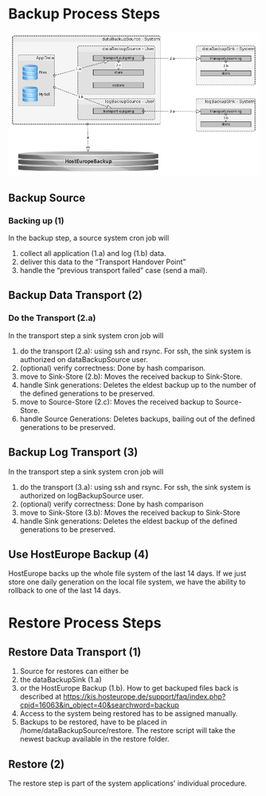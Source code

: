 # Backup Process Steps

![the backup process][backup process]

[backup process]: /en/backup/solution/backup_phases.png "the backup process"

## Backup Source
### Backing up (1)
In the backup step, a source system cron job will 
1. collect all application (1.a) and log (1.b) data.
2. deliver this data to the “Transport Handover Point”
3. handle the “previous transport failed” case (send a mail).

## Backup Data Transport (2)
### Do the Transport (2.a)
In the transport step a sink system cron job will
1. do the transport (2.a): using ssh and rsync. For ssh, the sink system is authorized on dataBackupSource user.
2. (optional) verify correctness: Done by hash comparison.
3. move to Sink-Store (2.b): Moves the received backup to Sink-Store.
4. handle Sink generations: Deletes the eldest backup up to the number of the defined generations to be preserved.
5. move to Source-Store (2.c): Moves the received backup to Source-Store.
6. handle Source Generations: Deletes backups, bailing out of the defined generations to be preserved.

## Backup Log Transport (3)
In the transport step a sink system cron job will
1. do the transport (3.a): using ssh and rsync. For ssh, the sink system is authorized on logBackupSource user.
2. (optional) verify correctness: Done by hash comparison
3. move to Sink-Store (3.b): Moves the received backup to Sink-Store
4. handle Sink generations: Deletes the eldest backup of the defined generations to be preserved.

## Use HostEurope Backup (4)
HostEurope backs up the whole file system of the last 14 days. If we just store one daily generation on the local file system, we have the ability to rollback to one of the last 14 days.

# Restore Process Steps
## Restore Data Transport (1)
1. Source for restores can either be
1. the dataBackupSink (1.a)
2. or the HostEurope Backup (1.b). How to get backuped files back is described at https://kis.hosteurope.de/support/faq/index.php?cpid=16063&in_object=40&searchword=backup
2. Access to the system being restored has to be assigned manually.
3. Backups to be restored, have to be placed in /home/dataBackupSource/restore. The restore script will take the newest backup available in the restore folder.

## Restore (2)
The restore step is part of the system applications' individual procedure.